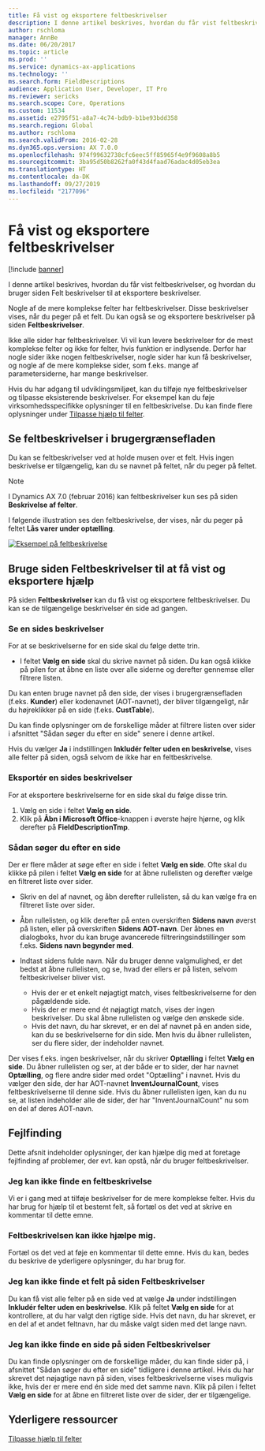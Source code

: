 ```yaml
---
title: Få vist og eksportere feltbeskrivelser
description: I denne artikel beskrives, hvordan du får vist feltbeskrivelser, og hvordan du bruger siden Felt beskrivelser til at eksportere beskrivelser.
author: rschloma
manager: AnnBe
ms.date: 06/20/2017
ms.topic: article
ms.prod: ''
ms.service: dynamics-ax-applications
ms.technology: ''
ms.search.form: FieldDescriptions
audience: Application User, Developer, IT Pro
ms.reviewer: sericks
ms.search.scope: Core, Operations
ms.custom: 11534
ms.assetid: e2795f51-a8a7-4c74-bdb9-b1be93bdd358
ms.search.region: Global
ms.author: rschloma
ms.search.validFrom: 2016-02-28
ms.dyn365.ops.version: AX 7.0.0
ms.openlocfilehash: 974f99632738cfc6eec5ff85965f4e9f9608a8b5
ms.sourcegitcommit: 3ba95d50b8262fa0f43d4faad76adac4d05eb3ea
ms.translationtype: HT
ms.contentlocale: da-DK
ms.lasthandoff: 09/27/2019
ms.locfileid: "2177096"
---
```

# <a name="view-and-export-field-descriptions"></a>Få vist og eksportere feltbeskrivelser

[!include [banner](../includes/banner.md)]

I denne artikel beskrives, hvordan du får vist feltbeskrivelser, og hvordan du bruger siden Felt beskrivelser til at eksportere beskrivelser.

Nogle af de mere komplekse felter har feltbeskrivelser. Disse beskrivelser vises, når du peger på et felt. Du kan også se og eksportere beskrivelser på siden **Feltbeskrivelser**.

Ikke alle sider har feltbeskrivelser. Vi vil kun levere beskrivelser for de mest komplekse felter og ikke for felter, hvis funktion er indlysende. Derfor har nogle sider ikke nogen feltbeskrivelser, nogle sider har kun få beskrivelser, og nogle af de mere komplekse sider, som f.eks. mange af parametersiderne, har mange beskrivelser.

Hvis du har adgang til udviklingsmiljøet, kan du tilføje nye feltbeskrivelser og tilpasse eksisterende beskrivelser. For eksempel kan du føje virksomhedsspecifikke oplysninger til en feltbeskrivelse. Du kan finde flere oplysninger under [Tilpasse hjælp til felter](../../dev-itpro/user-interface/customize-field-help.md).

## <a name="see-field-descriptions-in-the-user-interface"></a>Se feltbeskrivelser i brugergrænsefladen

Du kan se feltbeskrivelser ved at holde musen over et felt. Hvis ingen beskrivelse er tilgængelig, kan du se navnet på feltet, når du peger på feltet.

> [!NOTE]
> I Dynamics AX 7.0 (februar 2016) kan feltbeskrivelser kun ses på siden **Beskrivelse af felter**.

I følgende illustration ses den feltbeskrivelse, der vises, når du peger på feltet **Lås varer under optælling**.

[![Eksempel på feltbeskrivelse](./media/field-description.png)](./media/field-description.png)

## <a name="use-the-field-descriptions-page-to-view-and-export-field-help"></a>Bruge siden Feltbeskrivelser til at få vist og eksportere hjælp

På siden **Feltbeskrivelser** kan du få vist og eksportere feltbeskrivelser. Du kan se de tilgængelige beskrivelser én side ad gangen.

### <a name="view-the-descriptions-for-a-page"></a>Se en sides beskrivelser

For at se beskrivelserne for en side skal du følge dette trin.

- I feltet **Vælg en side** skal du skrive navnet på siden. Du kan også klikke på pilen for at åbne en liste over alle siderne og derefter gennemse eller filtrere listen.

Du kan enten bruge navnet på den side, der vises i brugergrænsefladen (f.eks. **Kunder**) eller kodenavnet (AOT-navnet), der bliver tilgængeligt, når du højreklikker på en side (f.eks. **CustTable**).

Du kan finde oplysninger om de forskellige måder at filtrere listen over sider i afsnittet "Sådan søger du efter en side" senere i denne artikel.

Hvis du vælger **Ja** i indstillingen **Inkludér felter uden en beskrivelse**, vises alle felter på siden, også selvom de ikke har en feltbeskrivelse.

### <a name="export-the-descriptions-for-a-page"></a>Eksportér en sides beskrivelser

For at eksportere beskrivelserne for en side skal du følge disse trin.

1. Vælg en side i feltet **Vælg en side**.
2. Klik på **Åbn i Microsoft Office**-knappen i øverste højre hjørne, og klik derefter på **FieldDescriptionTmp**.

### <a name="searching-for-a-page"></a>Sådan søger du efter en side

Der er flere måder at søge efter en side i feltet **Vælg en side**. Ofte skal du klikke på pilen i feltet **Vælg en side** for at åbne rullelisten og derefter vælge en filtreret liste over sider.

- Skriv en del af navnet, og åbn derefter rullelisten, så du kan vælge fra en filtreret liste over sider.
- Åbn rullelisten, og klik derefter på enten overskriften **Sidens navn** øverst på listen, eller på overskriften **Sidens AOT-navn**. Der åbnes en dialogboks, hvor du kan bruge avancerede filtreringsindstillinger som f.eks. **Sidens navn begynder med**.
- Indtast sidens fulde navn. Når du bruger denne valgmulighed, er det bedst at åbne rullelisten, og se, hvad der ellers er på listen, selvom feltbeskrivelser bliver vist.

    - Hvis der er et enkelt nøjagtigt match, vises feltbeskrivelserne for den pågældende side.
    - Hvis der er mere end ét nøjagtigt match, vises der ingen beskrivelser. Du skal åbne rullelisten og vælge den ønskede side.
    - Hvis det navn, du har skrevet, er en del af navnet på en anden side, kan du se beskrivelserne for din side. Men hvis du åbner rullelisten, ser du flere sider, der indeholder navnet.

Der vises f.eks. ingen beskrivelser, når du skriver **Optælling** i feltet **Vælg en side**. Du åbner rullelisten og ser, at der både er to sider, der har navnet **Optælling**, og flere andre sider med ordet "Optælling" i navnet. Hvis du vælger den side, der har AOT-navnet **InventJournalCount**, vises feltbeskrivelserne til denne side. Hvis du åbner rullelisten igen, kan du nu se, at listen indeholder alle de sider, der har "InventJournalCount" nu som en del af deres AOT-navn.

## <a name="troubleshooting"></a>Fejlfinding

Dette afsnit indeholder oplysninger, der kan hjælpe dig med at foretage fejlfinding af problemer, der evt. kan opstå, når du bruger feltbeskrivelser.

### <a name="i-cant-find-a-field-description"></a>Jeg kan ikke finde en feltbeskrivelse

Vi er i gang med at tilføje beskrivelser for de mere komplekse felter. Hvis du har brug for hjælp til et bestemt felt, så fortæl os det ved at skrive en kommentar til dette emne.

### <a name="the-field-description-isnt-helpful"></a>Feltbeskrivelsen kan ikke hjælpe mig.

Fortæl os det ved at føje en kommentar til dette emne. Hvis du kan, bedes du beskrive de yderligere oplysninger, du har brug for.

### <a name="i-cant-find-a-field-on-the-field-descriptions-page"></a>Jeg kan ikke finde et felt på siden Feltbeskrivelser

Du kan få vist alle felter på en side ved at vælge **Ja** under indstillingen **Inkludér felter uden en beskrivelse**. Klik på feltet **Vælg en side** for at kontrollere, at du har valgt den rigtige side. Hvis det navn, du har skrevet, er en del af et andet feltnavn, har du måske valgt siden med det lange navn.

### <a name="i-cant-find-a-page-on-the-field-descriptions-page"></a>Jeg kan ikke finde en side på siden Feltbeskrivelser

Du kan finde oplysninger om de forskellige måder, du kan finde sider på, i afsnittet "Sådan søger du efter en side" tidligere i denne artikel. Hvis du har skrevet det nøjagtige navn på siden, vises feltbeskrivelserne vises muligvis ikke, hvis der er mere end én side med det samme navn. Klik på pilen i feltet **Vælg en side** for at åbne en filtreret liste over de sider, der er tilgængelige.

## <a name="additional-resources"></a>Yderligere ressourcer

[Tilpasse hjælp til felter](../../dev-itpro/user-interface/customize-field-help.md)

